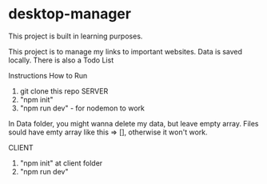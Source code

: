# desktop-manager
This project is built in learning purposes.

This project is to manage my links to important websites. Data is saved locally. 
There is also a Todo List

Instructions How to Run
1. git clone this repo
SERVER
1. "npm init"
2. "npm run dev" - for nodemon to work

In Data folder, you might wanna delete my data, but leave empty array. Files sould have emty array like this => [], otherwise it won't work. 

CLIENT
1. "npm init" at client folder
2. "npm run dev"



